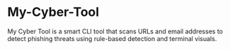 # My-Cyber-Tool
My Cyber Tool is a smart CLI tool that scans URLs and email addresses to detect phishing threats using rule-based detection and terminal visuals.
